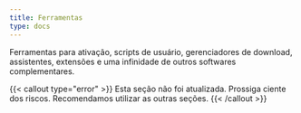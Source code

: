 ```yaml
---
title: Ferramentas
type: docs
---
```

Ferramentas para ativação, scripts de usuário, gerenciadores de download, assistentes, extensões e uma infinidade de outros softwares complementares.
 
{{< callout type="error" >}}
Esta seção não foi atualizada. Prossiga ciente dos riscos. Recomendamos utilizar as outras seções.
{{< /callout >}}
